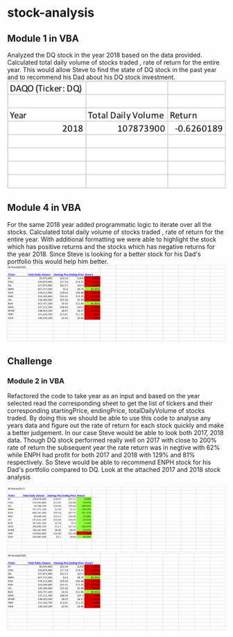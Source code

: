 # stock-analysis

## Module 1 in VBA 
   Analyzed the DQ stock in the year 2018 based on the data provided. Calculated total daily volume of stocks traded , rate of return for the entire year. This would allow Steve to find the state of DQ stock in the past year and to recommend his Dad about his DQ stock investment.
![DQ Analysis for 2018](images/DQStockAnalysis.png)
    
## Module 4 in VBA
   For the same 2018 year added programmatic logic to iterate over all the stocks. Calculated total daily volume of stocks traded , rate of return for the entire year. With additional formatting we were able to highlight the stock which has positive returns and the stocks which has negative returns for the year 2018. Since Steve is looking for a better stock for his Dad's portfolio this would help him better.
![All Stock Analysis for 2018](images/AllStockAnalysis_2018.png)

## Challenge
### Module 2 in VBA
   Refactored the code to take year as an input and based on the year selected read the corresponding sheet to get the list of tickers and their corresponding startingPrice, endingPrice, totalDailyVolume of stocks traded. By doing this we should be able to use this code to analyse any years data and figure out the rate of return for each stock quickly and make a better judgement. In our case Steve would be able to look both 2017, 2018 data. Though DQ stock performed really well on 2017 with close to 200% rate of return the subsequent year the rate return was in negtive with 62% while ENPH had profit for both 2017 and 2018 with 129% and 81% respectively. So Steve would be able to recommend ENPH stock for his Dad's portfolio compared to DQ. Look at the attached 2017 and 2018 stock analysis
   
![All Stock Analysis for 2017](images/AllStockAnalysis_2017.png)
![All Stock Analysis for 2018](images/AllStockAnalysis_2018.png)
